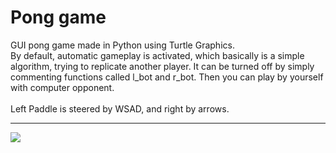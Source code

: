 <h1>Pong game</h1>
GUI pong game made in Python using Turtle Graphics.<br>
By default, automatic gameplay is activated, which basically is a simple algorithm, trying to replicate another player. It can be turned off by simply commenting functions called l_bot and r_bot. Then you can play by yourself with computer opponent.<br>
<br>Left Paddle is steered by WSAD, and right by arrows.<br>
<hr>
<img src="https://github.com/user-attachments/assets/7a828d6c-f09a-4b6c-9be5-ae5fc236e713">
